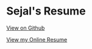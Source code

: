 # Sejal's Resume

[View on Github](https://github.com/sejal6289/Projects/tree/master/Resume_Project2_Sejal)

[View my Online Resume](https://rawgit.com/sejal6289/Projects/master/Resume_Project2_Sejal/index.html)